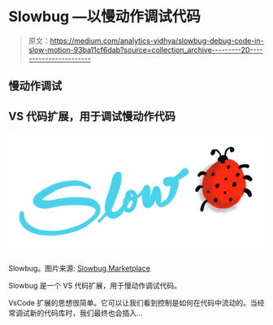 # Slowbug —以慢动作调试代码

> 原文：<https://medium.com/analytics-vidhya/slowbug-debug-code-in-slow-motion-93ba11cf6dab?source=collection_archive---------20----------------------->

## 慢动作调试

## VS 代码扩展，用于调试慢动作代码

![](img/112278536b1dc63b85480bd219f16e70.png)

Slowbug。图片来源: [Slowbug Marketplace](https://raw.githubusercontent.com/postmalloc/slowbug/main/images/banner.jpg)

Slowbug 是一个 VS 代码扩展，用于慢动作调试代码。

VsCode 扩展的思想很简单。它可以让我们看到控制是如何在代码中流动的。当经常调试新的代码库时，我们最终也会插入…